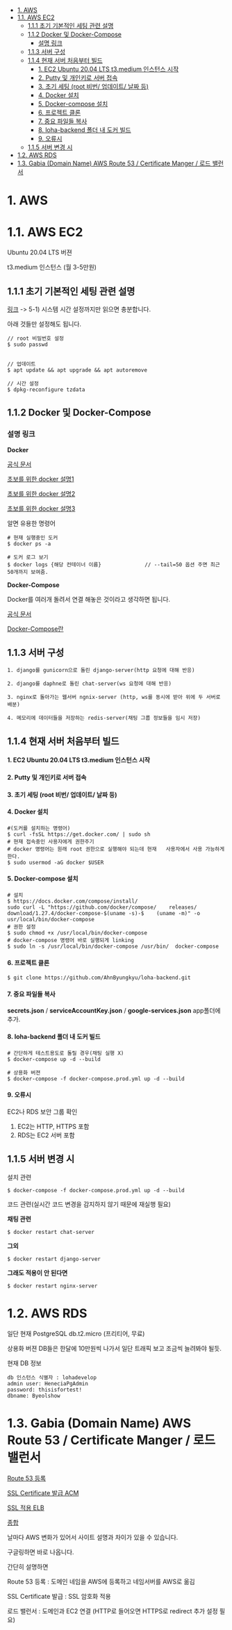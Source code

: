 - [1. AWS](#1-aws)
- [1.1. AWS EC2](#11-aws-ec2)
  - [1.1.1 초기 기본적인 세팅 관련 설명](#111-초기-기본적인-세팅-관련-설명)
  - [1.1.2 Docker 및 Docker-Compose](#112-docker-및-docker-compose)
    - [설명 링크](#설명-링크)
  - [1.1.3 서버 구성](#113-서버-구성)
  - [1.1.4 현재 서버 처음부터 빌드](#114-현재-서버-처음부터-빌드)
      - [1. EC2 Ubuntu 20.04 LTS t3.medium 인스턴스 시작](#1-ec2-ubuntu-2004-lts-t3medium-인스턴스-시작)
      - [2. Putty 및 개인키로 서버 접속](#2-putty-및-개인키로-서버-접속)
      - [3. 초기 세팅 (root 비번/ 업데이트/ 날짜 등)](#3-초기-세팅-root-비번-업데이트-날짜-등)
      - [4. Docker 설치](#4-docker-설치)
      - [5. Docker-compose 설치](#5-docker-compose-설치)
      - [6. 프로젝트 클론](#6-프로젝트-클론)
      - [7. 중요 파일들 복사](#7-중요-파일들-복사)
      - [8. loha-backend 폴더 내 도커 빌드](#8-loha-backend-폴더-내-도커-빌드)
      - [9. 오류시](#9-오류시)
  - [1.1.5 서버 변경 시](#115-서버-변경-시)
- [1.2. AWS RDS](#12-aws-rds)
- [1.3. Gabia (Domain Name) AWS Route 53 / Certificate Manger / 로드 밸런서](#13-gabia-domain-name-aws-route-53--certificate-manger--로드-밸런서)

# 1. AWS

# 1.1. AWS EC2

Ubuntu 20.04 LTS 버젼 

t3.medium 인스턴스 (월 3-5만원)


## 1.1.1 초기 기본적인 세팅 관련 설명 

[링크](https://blog.lael.be/post/7264) -> 5-1) 시스템 시간 설정까지만 읽으면 충분합니다.

아래 것들만 설정해도 됩니다.

    // root 비밀번호 설정 
    $ sudo passwd 


    // 업데이트
    $ apt update && apt upgrade && apt autoremove

    // 시간 설정 
    $ dpkg-reconfigure tzdata

## 1.1.2 Docker 및 Docker-Compose

### 설명 링크

**Docker**

[공식 문서](https://docs.docker.com/engine/)

[초보를 위한 docker 설명1](https://subicura.com/2017/01/19/docker-guide-for-beginners-1.html)

[초보를 위한 docker 설명2](https://subicura.com/2017/01/19/docker-guide-for-beginners-2.html)

[초보를 위한 docker 설명3](https://subicura.com/2017/02/10/docker-guide-for-beginners-create-image-and-deploy.html)

알면 유용한 명령어

    # 현재 실행중인 도커
    $ docker ps -a 
    
    # 도커 로그 보기
    $ docker logs {해당 컨테이너 이름}              // --tail=50 옵션 주면 최근 50개까지 보여줌.

**Docker-Compose**

Docker를 여러개 돌려서 연결 해놓은 것이라고 생각하면 됩니다.

[공식 문서](https://docs.docker.com/compose/)

[Docker-Compose란](https://scarlett-dev.gitbook.io/all/docker/untitled)


## 1.1.3 서버 구성

    1. django를 gunicorn으로 돌린 django-server(http 요청에 대해 반응)

    2. django를 daphne로 돌린 chat-server(ws 요청에 대해 반응)

    3. nginx로 돌아가는 웹서버 ngnix-server (http, ws를 동시에 받아 위에 두 서버로 배분)

    4. 메모리에 데이터들을 저장하는 redis-server(채팅 그룹 정보들을 임시 저장)


## 1.1.4 현재 서버 처음부터 빌드

#### 1. EC2 Ubuntu 20.04 LTS t3.medium 인스턴스 시작 


#### 2. Putty 및 개인키로 서버 접속 


#### 3. 초기 세팅 (root 비번/ 업데이트/ 날짜 등)

#### 4. Docker 설치

    #(도커를 설치하는 명령어)
    $ curl -fsSL https://get.docker.com/ | sudo sh 
    # 현재 접속중인 사용자에게 권한주기 
    # docker 명령어는 원래 root 권한으로 실행해야 되는데 현재   사용자에서 사용 가능하게 한다.
    $ sudo usermod -aG docker $USER 

#### 5. Docker-compose 설치

    # 설치
    $ https://docs.docker.com/compose/install/
    sudo curl -L "https://github.com/docker/compose/    releases/   download/1.27.4/docker-compose-$(uname -s)-$    (uname -m)" -o     usr/local/bin/docker-compose
    # 권한 설정
    $ sudo chmod +x /usr/local/bin/docker-compose
    # docker-compose 명령어 바로 실행되게 linking
    $ sudo ln -s /usr/local/bin/docker-compose /usr/bin/  docker-compose


#### 6. 프로젝트 클론

    $ git clone https://github.com/AhnByungkyu/loha-backend.git

#### 7. 중요 파일들 복사 

**secrets.json** / **serviceAccountKey.json** / **google-services.json** app폴더에 추가.

#### 8. loha-backend 폴더 내 도커 빌드 

    # 간단하게 테스트용도로 돌릴 경우(채팅 실행 X)
    $ docker-compose up -d --build

    # 상용화 버젼
    $ docker-compose -f docker-compose.prod.yml up -d --build 


#### 9. 오류시 

EC2나 RDS 보안 그룹 확인 

1. EC2는 HTTP, HTTPS 포함
2. RDS는 EC2 서버 포함


## 1.1.5 서버 변경 시 

설치 관련 

    $ docker-compose -f docker-compose.prod.yml up -d --build

코드 관련(실시간 코드 변경을 감지하지 않기 때문에 재실행 필요)

**채팅 관련**

    $ docker restart chat-server 

**그외**

    $ docker restart django-server 

**그래도 적용이 안 된다면**

    $ docker restart nginx-server 

# 1.2. AWS RDS

일단 현재 PostgreSQL db.t2.micro (프리티어, 무료)

상용화 버젼 DB들은 한달에 10만원씩 나가서 일단 트래픽 보고 조금씩 늘려봐야 될듯.

현재 DB 정보

    db 인스턴스 식별자 : lohadevelop
    admin user: HeneciaPgAdmin
    password: thisisfortest!
    dbname: Byeolshow

# 1.3. Gabia (Domain Name) AWS Route 53 / Certificate Manger / 로드 밸런서 

[Route 53 등록](https://interconnection.tistory.com/21)

[SSL Certificate 발급 ACM](https://nerd-mix.tistory.com/34?category=855099)

[SSL 적용 ELB](https://nerd-mix.tistory.com/35?category=855099)

[종합](https://velog.io/@inyong_pang/Devops-%EA%B0%80%EB%B9%84%EC%95%84-Route53-DNS-%EC%84%A4%EC%A0%95-%EB%B0%8F-SSL-%EC%A0%81%EC%9A%A9)

날마다 AWS 변화가 있어서 사이트 설명과 차이가 있을 수 있습니다.

구글링하면 바로 나옵니다.

간단히 설명하면

Route 53 등록 : 도메인 네임을 AWS에 등록하고 네임서버를 AWS로 옮김

SSL Certificate 발급 : SSL 암호화 적용

로드 밸런서 : 도메인과 EC2 연결 (HTTP로 들어오면 HTTPS로 redirect 추가 설정 필요)